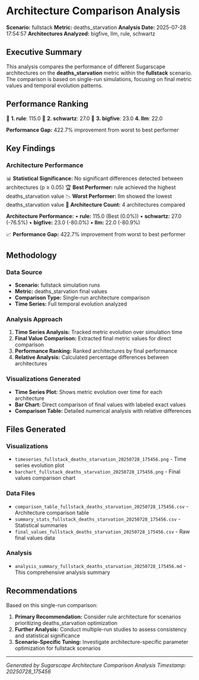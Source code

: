 # Architecture Comparison Analysis

**Scenario:** fullstack
**Metric:** deaths_starvation
**Analysis Date:** 2025-07-28 17:54:57
**Architectures Analyzed:** bigfive, llm, rule, schwartz

## Executive Summary

This analysis compares the performance of different Sugarscape architectures on the **deaths_starvation** metric within the **fullstack** scenario. The comparison is based on single-run simulations, focusing on final metric values and temporal evolution patterns.

## Performance Ranking

🥇 **1. rule**: 115.0
🥈 **2. schwartz**: 27.0
🥉 **3. bigfive**: 23.0
   **4. llm**: 22.0

**Performance Gap:** 422.7% improvement from worst to best performer

## Key Findings

### Architecture Performance
📊 **Statistical Significance:** No significant differences detected between architectures (p ≥ 0.05)
🏆 **Best Performer:** rule achieved the highest deaths_starvation value
📉 **Worst Performer:** llm showed the lowest deaths_starvation value
🔢 **Architecture Count:** 4 architectures compared

**Architecture Performance:**
• **rule:** 115.0 (Best (0.0%))
• **schwartz:** 27.0 (-76.5%)
• **bigfive:** 23.0 (-80.0%)
• **llm:** 22.0 (-80.9%)

📈 **Performance Gap:** 422.7% improvement from worst to best performer

## Methodology

### Data Source
- **Scenario:** fullstack simulation runs
- **Metric:** deaths_starvation final values
- **Comparison Type:** Single-run architecture comparison
- **Time Series:** Full temporal evolution analyzed

### Analysis Approach
1. **Time Series Analysis:** Tracked metric evolution over simulation time
2. **Final Value Comparison:** Extracted final metric values for direct comparison
3. **Performance Ranking:** Ranked architectures by final performance
4. **Relative Analysis:** Calculated percentage differences between architectures

### Visualizations Generated
- **Time Series Plot:** Shows metric evolution over time for each architecture
- **Bar Chart:** Direct comparison of final values with labeled exact values
- **Comparison Table:** Detailed numerical analysis with relative differences

## Files Generated

### Visualizations
- `timeseries_fullstack_deaths_starvation_20250728_175456.png` - Time series evolution plot
- `barchart_fullstack_deaths_starvation_20250728_175456.png` - Final values comparison chart

### Data Files
- `comparison_table_fullstack_deaths_starvation_20250728_175456.csv` - Architecture comparison table
- `summary_stats_fullstack_deaths_starvation_20250728_175456.csv` - Statistical summaries
- `final_values_fullstack_deaths_starvation_20250728_175456.csv` - Raw final values data

### Analysis
- `analysis_summary_fullstack_deaths_starvation_20250728_175456.md` - This comprehensive analysis summary

## Recommendations

Based on this single-run comparison:
1. **Primary Recommendation:** Consider rule architecture for scenarios prioritizing deaths_starvation optimization
2. **Further Analysis:** Conduct multiple-run studies to assess consistency and statistical significance
3. **Scenario-Specific Tuning:** Investigate architecture-specific parameter optimization for fullstack scenarios


---
*Generated by Sugarscape Architecture Comparison Analysis*
*Timestamp: 20250728_175456*
